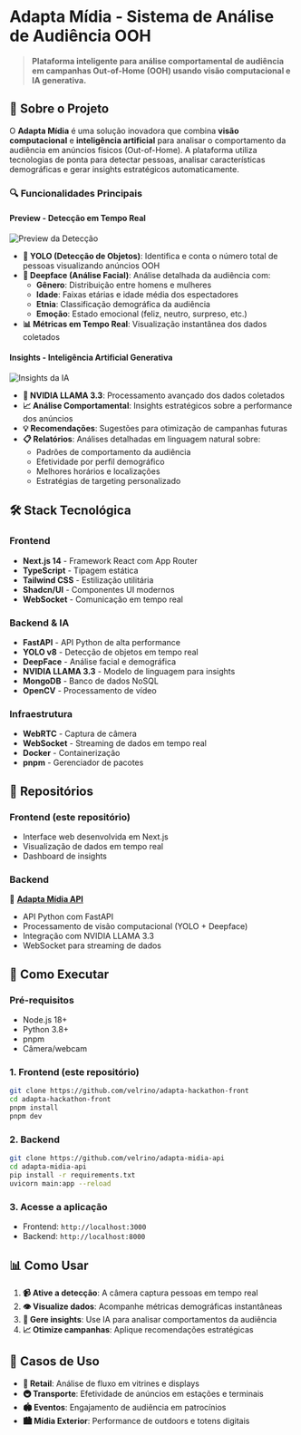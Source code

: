 # Adapta Mídia - Sistema de Análise de Audiência OOH

> **Plataforma inteligente para análise comportamental de audiência em campanhas Out-of-Home (OOH) usando visão computacional e IA generativa.**

## 🎯 Sobre o Projeto

O **Adapta Mídia** é uma solução inovadora que combina **visão computacional** e **inteligência artificial** para analisar o comportamento da audiência em anúncios físicos (Out-of-Home). A plataforma utiliza tecnologias de ponta para detectar pessoas, analisar características demográficas e gerar insights estratégicos automaticamente.

### 🔍 Funcionalidades Principais

#### **Preview - Detecção em Tempo Real**

![Preview da Detecção](doc/preview.gif)

- **🔬 YOLO (Detecção de Objetos)**: Identifica e conta o número total de pessoas visualizando anúncios OOH
- **👤 Deepface (Análise Facial)**: Análise detalhada da audiência com:
  - **Gênero**: Distribuição entre homens e mulheres
  - **Idade**: Faixas etárias e idade média dos espectadores
  - **Etnia**: Classificação demográfica da audiência
  - **Emoção**: Estado emocional (feliz, neutro, surpreso, etc.)
- **📊 Métricas em Tempo Real**: Visualização instantânea dos dados coletados

#### **Insights - Inteligência Artificial Generativa**

![Insights da IA](doc/insights.gif)

- **🤖 NVIDIA LLAMA 3.3**: Processamento avançado dos dados coletados
- **📈 Análise Comportamental**: Insights estratégicos sobre a performance dos anúncios
- **💡 Recomendações**: Sugestões para otimização de campanhas futuras
- **📋 Relatórios**: Análises detalhadas em linguagem natural sobre:
  - Padrões de comportamento da audiência
  - Efetividade por perfil demográfico
  - Melhores horários e localizações
  - Estratégias de targeting personalizado

## 🛠️ Stack Tecnológica

### **Frontend**

- **Next.js 14** - Framework React com App Router
- **TypeScript** - Tipagem estática
- **Tailwind CSS** - Estilização utilitária
- **Shadcn/UI** - Componentes UI modernos
- **WebSocket** - Comunicação em tempo real

### **Backend & IA**

- **FastAPI** - API Python de alta performance
- **YOLO v8** - Detecção de objetos em tempo real
- **DeepFace** - Análise facial e demográfica
- **NVIDIA LLAMA 3.3** - Modelo de linguagem para insights
- **MongoDB** - Banco de dados NoSQL
- **OpenCV** - Processamento de vídeo

### **Infraestrutura**

- **WebRTC** - Captura de câmera
- **WebSocket** - Streaming de dados em tempo real
- **Docker** - Containerização
- **pnpm** - Gerenciador de pacotes

## 📁 Repositórios

### **Frontend** (este repositório)

- Interface web desenvolvida em Next.js
- Visualização de dados em tempo real
- Dashboard de insights

### **Backend**

🔗 **[Adapta Mídia API](https://github.com/velrino/adapta-midia-api)**

- API Python com FastAPI
- Processamento de visão computacional (YOLO + Deepface)
- Integração com NVIDIA LLAMA 3.3
- WebSocket para streaming de dados

## 🚀 Como Executar

### Pré-requisitos

- Node.js 18+
- Python 3.8+
- pnpm
- Câmera/webcam

### 1. Frontend (este repositório)

```bash
git clone https://github.com/velrino/adapta-hackathon-front
cd adapta-hackathon-front
pnpm install
pnpm dev
```

### 2. Backend

```bash
git clone https://github.com/velrino/adapta-midia-api
cd adapta-midia-api
pip install -r requirements.txt
uvicorn main:app --reload
```

### 3. Acesse a aplicação

- Frontend: `http://localhost:3000`
- Backend: `http://localhost:8000`

## 📊 Como Usar

1. **📹 Ative a detecção**: A câmera captura pessoas em tempo real
2. **👁️ Visualize dados**: Acompanhe métricas demográficas instantâneas
3. **🤖 Gere insights**: Use IA para analisar comportamentos da audiência
4. **📈 Otimize campanhas**: Aplique recomendações estratégicas

## 🎯 Casos de Uso

- **🏪 Retail**: Análise de fluxo em vitrines e displays
- **🚇 Transporte**: Efetividade de anúncios em estações e terminais
- **🏟️ Eventos**: Engajamento de audiência em patrocínios
- **🏙️ Mídia Exterior**: Performance de outdoors e totens digitais
